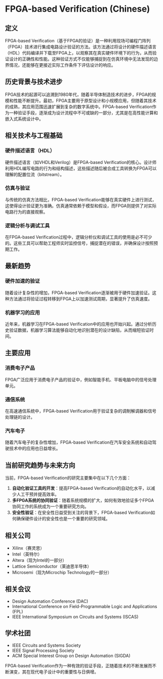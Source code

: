 # FPGA-based Verification (Chinese)

## 定义

FPGA-based Verification（基于FPGA的验证）是一种利用现场可编程门阵列（FPGA）技术进行集成电路设计验证的方法。该方法通过将设计的硬件描述语言（HDL）代码编译并下载至FPGA上，以观察其在真实硬件环境下的行为，从而验证设计的正确性和性能。这种验证方式不仅能够捕捉到在仿真环境中无法发现的边界情况，还能够在更接近实际工作条件下评估设计的响应。

## 历史背景与技术进步

FPGA技术的起源可以追溯到1980年代，随着半导体制造技术的进步，FPGA的规模和性能不断提升。最初，FPGA主要用于原型设计和小规模应用，但随着其技术的成熟，其应用范围迅速扩展到复杂的数字系统中。FPGA-based Verification作为一种验证手段，逐渐成为设计流程中不可或缺的一部分，尤其是在高性能计算和嵌入式系统设计中。

## 相关技术与工程基础

### 硬件描述语言（HDL）

硬件描述语言（如VHDL和Verilog）是FPGA-based Verification的核心。设计师利用HDL编写电路的行为和结构描述，这些描述随后被合成工具转换为FPGA可以理解的配置位流（bitstream）。

### 仿真与验证

与传统的仿真方法相比，FPGA-based Verification能够在真实硬件上进行测试，这使得设计验证更为准确。仿真通常依赖于模型和假设，而FPGA则提供了对实际电路行为的直接观察。

### 逻辑分析与调试工具

在FPGA-based Verification过程中，逻辑分析仪和调试工具的使用是必不可少的。这些工具可以帮助工程师实时监控信号，捕捉潜在的错误，并确保设计按照预期工作。

## 最新趋势

### 硬件加速的验证

随着设计复杂性的增加，FPGA-based Verification逐渐被用于硬件加速验证。这种方法通过将验证过程转移到FPGA上以加速测试周期，显著提升了仿真速度。

### 机器学习的应用

近年来，机器学习在FPGA-based Verification中的应用也开始兴起。通过分析历史验证数据，机器学习算法能够自动化地识别潜在的设计缺陷，从而缩短验证时间。

## 主要应用

### 消费电子产品

FPGA广泛应用于消费电子产品的验证中，例如智能手机、平板电脑中的信号处理单元。

### 通信系统

在高速通信系统中，FPGA-based Verification用于验证复杂的调制解调器和信号处理链的设计。

### 汽车电子

随着汽车电子的复杂性增加，FPGA-based Verification在汽车安全系统和自动驾驶技术中的应用也日益增长。

## 当前研究趋势与未来方向

当前，FPGA-based Verification的研究主要集中在以下几个方面：

1. **自动化验证工具的开发**：提高FPGA-based Verification的自动化水平，以减少人工干预并提高效率。
2. **多FPGA系统的协同验证**：随着系统规模的扩大，如何有效地验证多个FPGA协同工作的系统成为一个重要研究方向。
3. **安全性验证**：在安全性日益受到关注的背景下，FPGA-based Verification如何确保硬件设计的安全性也是一个重要的研究领域。

## 相关公司

- Xilinx（赛灵思）
- Intel（英特尔）
- Altera（现为Intel的一部分）
- Lattice Semiconductor（莱迪思半导体）
- Microsemi（现为Microchip Technology的一部分）

## 相关会议

- Design Automation Conference (DAC)
- International Conference on Field-Programmable Logic and Applications (FPL)
- IEEE International Symposium on Circuits and Systems (ISCAS)

## 学术社团

- IEEE Circuits and Systems Society
- IEEE Signal Processing Society
- ACM Special Interest Group on Design Automation (SIGDA)

FPGA-based Verification作为一种有效的验证手段，正随着技术的不断发展而不断演变，其在现代电子设计中的重要性与日俱增。